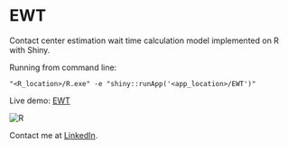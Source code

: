 # EWT
Contact center estimation wait time calculation model implemented on R with Shiny.

Running from command line:
```
"<R_location>/R.exe" -e "shiny::runApp('<app_location>/EWT')"
```
Live demo: [EWT](https://syanenko.shinyapps.io/EstimationWaitTime/?_ga=2.186224937.1635731607.1617447511-210459693.1617447511)


![R](https://user-images.githubusercontent.com/6688301/219868694-512b64cc-e024-4491-8d07-edcb8e42c310.png)


Contact me at [LinkedIn](https://www.linkedin.com/in/sergey-yanenko-57b21a96/).
